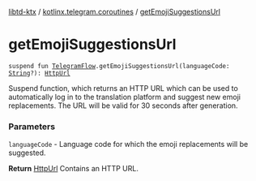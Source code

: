 [libtd-ktx](../index.md) / [kotlinx.telegram.coroutines](index.md) / [getEmojiSuggestionsUrl](./get-emoji-suggestions-url.md)

# getEmojiSuggestionsUrl

`suspend fun `[`TelegramFlow`](../kotlinx.telegram.core/-telegram-flow/index.md)`.getEmojiSuggestionsUrl(languageCode: `[`String`](https://kotlinlang.org/api/latest/jvm/stdlib/kotlin/-string/index.html)`?): `[`HttpUrl`](https://tdlibx.github.io/td/docs/org/drinkless/td/libcore/telegram/TdApi.HttpUrl.html)

Suspend function, which returns an HTTP URL which can be used to automatically log in to the
translation platform and suggest new emoji replacements. The URL will be valid for 30 seconds after
generation.

### Parameters

`languageCode` - Language code for which the emoji replacements will be suggested.

**Return**
[HttpUrl](https://tdlibx.github.io/td/docs/org/drinkless/td/libcore/telegram/TdApi.HttpUrl.html) Contains an HTTP URL.

